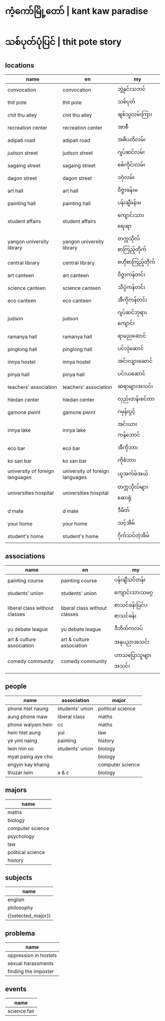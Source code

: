 # ကံ့ကော်မြို့တော် | kant kaw paradise

# သစ်ပုတ်ပုံပြင် | thit pote story

## locations

| name                            | en                              | my                    |
| ------------------------------- | ------------------------------- | --------------------- |
| convocation                     | convocation                     | ဘွဲ့နှင်းသဘင်         |
| thit pote                       | thit pote                       | သစ်ပုတ်               |
| chit thu alley                  | chit thu alley                  | ချစ်သူလမ်းကြား        |
| recreation center               | recreation center               | အာစီ                  |
| adipati road                    | adipati road                    | အဓိပတိလမ်း            |
| judson street                   | judson street                   | ဂျပ်ဆင်လမ်း           |
| sagaing street                  | sagaing street                  | စစ်ကိုင်းလမ်း         |
| dagon street                    | dagon street                    | ဒဂုံလမ်း              |
| art hall                        | art hall                        | ဝိဇ္ဇာခန်းမ           |
| painting hall                   | painting hall                   | ပန်းချီခန်းမ          |
| student affairs                 | student affairs                 | ကျောင်းသားရေးရာ       |
| yangon university library       | yangon university library       | တက္ကသိုလ်စာကြည့်တိုက် |
| central library                 | central library                 | ဗဟိုစာကြည့်တိုက်      |
| art canteen                     | art canteen                     | ဝိဇ္ဇာကန်တင်း         |
| science canteen                 | science canteen                 | သိပ္ပံကန်တင်း         |
| eco canteen                     | eco canteen                     | အီကိုကန်တင်း          |
| judson                          | judson                          | ဂျပ်ဆင်ဘုရားကျောင်း   |
| ramanya hall                    | ramanya hall                    | ရာမညဆောင်             |
| pinglong hall                   | pinglong hall                   | ပင်လုံဆောင်           |
| innya hostel                    | innya hostel                    | အင်းလျားဆောင်         |
| pinya hall                      | pinya hall                      | ပင်းယဆောင်            |
| teachers' association           | teachers' association           | ဆရာများအသင်း          |
| hledan center                   | hledan center                   | လှည်းတန်းစင်တာ        |
| gamone pwint                    | gamone pwint                    | ဂမုန်းပွင့်           |
| innya lake                      | innya lake                      | အင်းယားကန်ဘောင်       |
| eco bar                         | eco bar                         | အီကိုဘား              |
| ko san bar                      | ko san bar                      | ကိုစံဘား              |
| university of foreign languages | university of foreign languages | ယူအက်ဖ်အယ်            |
| universities hospital           | universities hospital           | တက္ကသိုလ်များဆေးရုံ   |
| d mate                          | d mate                          | ဒီမိတ်                |
| your home                       | your home                       | သင့်အိမ်              |
| student's home                  | student's home                  | ဂိုက်သင်တဲ့အိမ်       |

## associations

| name                          | en                            | my                      |
| ----------------------------- | ----------------------------- | ----------------------- |
| painting course               | painting course               | ပန်းချီသင်တန်း          |
| students' union               | students' union               | ကျောင်းသားသမဂ္ဂ         |
| liberal class without classes | liberal class without classes | စာသင်ခန်းပြင်ပစာသင်ခန်း |
| yu debate league              | yu debate league              | ဒီဘိတ်ကလပ်              |
| art & culture association     | art & culture association     | အနုပညာအသင်း             |
| comedy community              | comedy community              | ဟာ‌သပြောသူများအသင်း     |

## people

| name               | association     | major             |
| ------------------ | --------------- | ----------------- |
| phone htet naung   | students' union | political science |
| aung phone maw     | liberal class   | maths             |
| phone waiyam hein  | cc              | maths             |
| hein htet aung     | yul             | law               |
| ye yint naing      | painting        | history           |
| lwin min oo        | students' union | biology           |
| myat paing aye cho |                 | biology           |
| engyin kay khaing  |                 | computer science  |
| thuzar lwin        | a & c           | biology           |

## majors

| name              |
| ----------------- |
| maths             |
| biology           |
| computer science  |
| psychology        |
| law               |
| political science |
| history           |

## subjects

| name               |
| ------------------ |
| english            |
| philosophy         |
| {{selected_major}} |

## problema

| name                  |
| --------------------- |
| oppression in hostels |
| sexual harassments    |
| finding the imposter  |

## events

| name         |
| ------------ |
| science fair |
